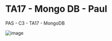# TA17 - Mongo DB - Paul
PAS - C3 - TA17 - MongoDB

![image](https://user-images.githubusercontent.com/62121921/228387618-2cd6f784-7df6-4aa0-88af-d4efa2e8499c.png)
